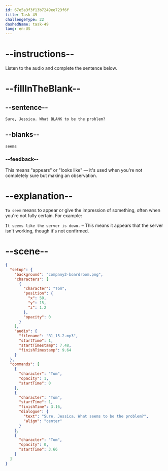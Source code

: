 ```yaml
---
id: 67e5a3f3f13b7249ee723f6f
title: Task 49
challengeType: 22
dashedName: task-49
lang: en-US
---
```


<!-- (Audio) Tom: Sure, Jessica. What seems to be the problem? -->

# --instructions--

Listen to the audio and complete the sentence below.

# --fillInTheBlank--

## --sentence--

`Sure, Jessica. What BLANK to be the problem?`

## --blanks--

`seems`

### --feedback--

This means "appears" or "looks like" — it's used when you're not completely sure but making an observation.

# --explanation--

`To seem` means to appear or give the impression of something, often when you're not fully certain. For example:

`It seems like the server is down.` – This means it appears that the server isn't working, though it's not confirmed.

# --scene--

```json
{
  "setup": {
    "background": "company2-boardroom.png",
    "characters": [
      {
        "character": "Tom",
        "position": {
          "x": 50,
          "y": 15,
          "z": 1.2
        },
        "opacity": 0
      }
    ],
    "audio": {
      "filename": "B1_15-2.mp3",
      "startTime": 1,
      "startTimestamp": 7.48,
      "finishTimestamp": 9.64
    }
  },
  "commands": [
    {
      "character": "Tom",
      "opacity": 1,
      "startTime": 0
    },
    {
      "character": "Tom",
      "startTime": 1,
      "finishTime": 3.16,
      "dialogue": {
        "text": "Sure, Jessica. What seems to be the problem?",
        "align": "center"
      }
    },
    {
      "character": "Tom",
      "opacity": 0,
      "startTime": 3.66
    }
  ]
}
```
